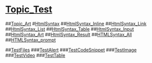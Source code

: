 # [Topic_Test](Topic_Test.md) 

##[Topic_Art](Topic_Art.md)
#[HtmlSyntax](HtmlSyntax.md)
##[HtmlSyntax_Inline](HtmlSyntax_Inline.md)
##[HtmlSyntax_Link](HtmlSyntax_Link.md)
##[HtmlSyntax_List](HtmlSyntax_List.md)
##[HtmlSyntax_Table](HtmlSyntax_Table.md)
##[HtmlSyntax_Input](HtmlSyntax_Input.md)
##[HtmlSyntax_Art](HtmlSyntax_Art.md)
##[HtmlSyntax_Result](HtmlSyntax_Result.md)
##[HTMLSyntax_All](HTMLSyntax_All.md)
##[HTMLSyntax_prompt](HTMLSyntax_prompt.md)

##[TestFiles]()
###[TestAlert](TestAlert.md)
###[TestCodeSnippet](TestCodeSnippet.md)
###[TestImage](TestImage.md)
###[TestVideo](TestVideo.md)
###[TestTable](TestTable.md)